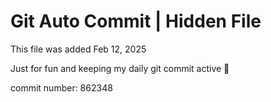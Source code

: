 # Git Auto Commit | Hidden File

This file was added Feb 12, 2025

Just for fun and keeping my daily git commit active 🤪

commit number: 862348
